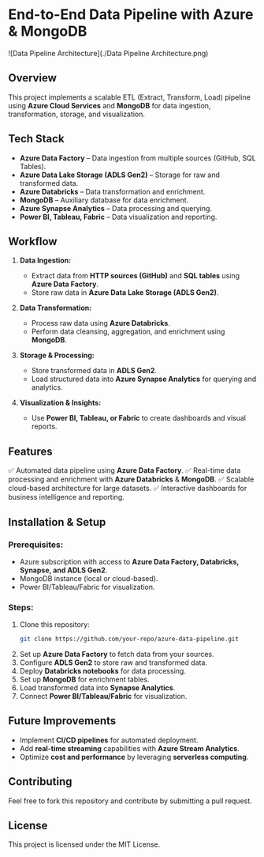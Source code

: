 # End-to-End Data Pipeline with Azure & MongoDB

![Data Pipeline Architecture](./Data Pipeline Architecture.png)

## Overview
This project implements a scalable ETL (Extract, Transform, Load) pipeline using **Azure Cloud Services** and **MongoDB** for data ingestion, transformation, storage, and visualization.

## Tech Stack
- **Azure Data Factory** – Data ingestion from multiple sources (GitHub, SQL Tables).
- **Azure Data Lake Storage (ADLS Gen2)** – Storage for raw and transformed data.
- **Azure Databricks** – Data transformation and enrichment.
- **MongoDB** – Auxiliary database for data enrichment.
- **Azure Synapse Analytics** – Data processing and querying.
- **Power BI, Tableau, Fabric** – Data visualization and reporting.

## Workflow
1. **Data Ingestion:**
   - Extract data from **HTTP sources (GitHub)** and **SQL tables** using **Azure Data Factory**.
   - Store raw data in **Azure Data Lake Storage (ADLS Gen2)**.

2. **Data Transformation:**
   - Process raw data using **Azure Databricks**.
   - Perform data cleansing, aggregation, and enrichment using **MongoDB**.
   
3. **Storage & Processing:**
   - Store transformed data in **ADLS Gen2**.
   - Load structured data into **Azure Synapse Analytics** for querying and analytics.

4. **Visualization & Insights:**
   - Use **Power BI, Tableau, or Fabric** to create dashboards and visual reports.

## Features
✅ Automated data pipeline using **Azure Data Factory**.
✅ Real-time data processing and enrichment with **Azure Databricks** & **MongoDB**.
✅ Scalable cloud-based architecture for large datasets.
✅ Interactive dashboards for business intelligence and reporting.

## Installation & Setup
### Prerequisites:
- Azure subscription with access to **Azure Data Factory, Databricks, Synapse, and ADLS Gen2**.
- MongoDB instance (local or cloud-based).
- Power BI/Tableau/Fabric for visualization.

### Steps:
1. Clone this repository:
   ```sh
   git clone https://github.com/your-repo/azure-data-pipeline.git
   ```
2. Set up **Azure Data Factory** to fetch data from your sources.
3. Configure **ADLS Gen2** to store raw and transformed data.
4. Deploy **Databricks notebooks** for data processing.
5. Set up **MongoDB** for enrichment tables.
6. Load transformed data into **Synapse Analytics**.
7. Connect **Power BI/Tableau/Fabric** for visualization.

## Future Improvements
- Implement **CI/CD pipelines** for automated deployment.
- Add **real-time streaming** capabilities with **Azure Stream Analytics**.
- Optimize **cost and performance** by leveraging **serverless computing**.

## Contributing
Feel free to fork this repository and contribute by submitting a pull request.

## License
This project is licensed under the MIT License.
